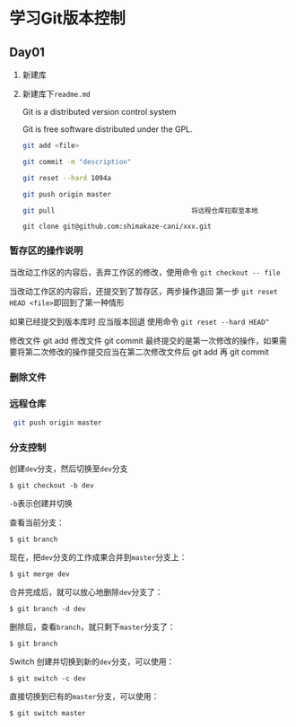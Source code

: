# 学习Git版本控制

## Day01 

 1. 新建库

 2. 新建库下`readme.md`

    Git is a distributed version control system

    Git is free software distributed under the GPL.
    
    
    
    ```bash
    git add <file>
    ```
    
    ```bash
    git commit -m "description"
    ```
    
    ```bash
    git reset --hard 1094a
    ```
    
    ```bash
    git push origin master
    ```
    
    ```bash
    git pull                                  将远程仓库拉取至本地
    ```
    
    ```shell
    git clone git@github.com:shimakaze-cani/xxx.git
    ```

### 暂存区的操作说明

当改动工作区的内容后，丢弃工作区的修改，使用命令 `git checkout -- file`

当改动工作区的内容后，还提交到了暂存区，两步操作退回 第一步 `git reset HEAD <file>`即回到了第一种情形

如果已经提交到版本库时 应当版本回退 使用命令 `git reset --hard HEAD^`

修改文件 git add 修改文件 git commit 最终提交的是第一次修改的操作，如果需要将第二次修改的操作提交应当在第二次修改文件后 git add 再 git commit

### 删除文件



### 远程仓库

```bash
 git push origin master
```

### 分支控制

创建`dev`分支，然后切换至`dev`分支

```
$ git checkout -b dev
```

`-b`表示创建并切换

查看当前分支：

```
$ git branch
```

现在，把`dev`分支的工作成果合并到`master`分支上：

```
$ git merge dev
```

合并完成后，就可以放心地删除`dev`分支了：

```
$ git branch -d dev
```

删除后，查看`branch`，就只剩下`master`分支了：

```
$ git branch
```

Switch 创建并切换到新的`dev`分支，可以使用：

```
$ git switch -c dev
```

直接切换到已有的`master`分支，可以使用：

```
$ git switch master
```